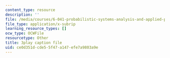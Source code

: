 ```yaml
---
content_type: resource
description: ''
file: /media/courses/6-041-probabilistic-systems-analysis-and-applied-probability-fall-2010/ce0d351dcde55f47a147efe7a9803a9e_IkbkEtOOC1Y.vtt
file_type: application/x-subrip
learning_resource_types: []
ocw_type: OCWFile
resourcetype: Other
title: 3play caption file
uid: ce0d351d-cde5-5f47-a147-efe7a9803a9e
---
```

